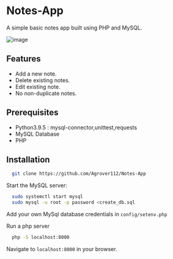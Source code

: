 # Notes-App
A simple basic notes app built using PHP and MySQL.

![image](https://user-images.githubusercontent.com/42321810/211871600-e32db5a5-1756-4118-9cd8-4e87b56f8611.png)


## Features
- Add a new note.
- Delete existing notes.
- Edit existing note.
- No non-duplicate notes.


## Prerequisites
- Python3.9.5 : mysql-connector,unittest,requests
- MySQL Database
- PHP

## Installation
  
```bash
  git clone https://github.com/Agrover112/Notes-App
```

Start the MySQL server:
```bash
  sudo systemctl start mysql
  sudo mysql -u root -p password <create_db.sql
```
Add your own MySql database credentials in `config/setenv.php`

Run a php server
```bash
  php -S localhost:8000
```
Navigate to `localhost:8000` in your browser.
